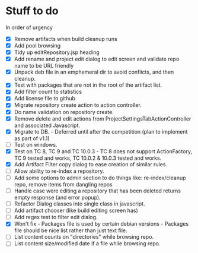 # Stuff to do

In order of urgency

 - [x] Remove artifacts when build cleanup runs
 - [x] Add pool browsing
 - [x] Tidy up editRepository.jsp heading
 - [x] Add rename and project edit dialog to edit screen and validate repo name to be URL friendly
 - [x] Unpack deb file in an emphemeral dir to avoid conflicts, and then cleanup.
 - [x] Test with packages that are not in the root of the artifact list.
 - [x] Add filter count to statistics
 - [x] Add license file to github
 - [x] Migrate repository create action to action controller.
 - [x] Do name validation on repository create.
 - [x] Remove delete and edit actions from ProjectSettingsTabActionController and associated Javascript. 
 - [x] Migrate to DB. - Deferred until after the competition (plan to implement as part of v1.1)
 - [ ] Test on windows.
 - [x] Test on TC 8, TC 9 and TC 10.0.3 - TC 8 does not support ActionFactory, TC 9 tested and works, TC 10.0.2 & 10.0.3 tested and works. 
 - [x] Add Artifact Filter copy dialog to ease creation of similar rules.
 - [ ] Allow ability to re-index a repository.
 - [ ] Add some options to admin section to do things like: re-index/cleanup repo, remove items from dangling repos
 - [ ] Handle case were editing a repository that has been deleted returns empty response (and error popup).
 - [ ] Refactor Dialog classes into single class in javascript.
 - [ ] Add artifact chooser (like build editing screen has)
 - [ ] Add regex test to filter edit dialog.
 - [x] Won't fix - Packages file is used by certain debian versions - Packages file should be nice list rather than just text file.
 - [ ] List content counts on "directories" while browsing repo. 
 - [ ] List content size/modified date if a file while browsing repo.